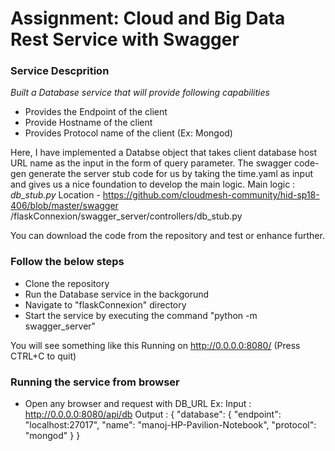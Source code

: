 # Assignment: Cloud and Big Data Rest Service with Swagger

### Service Descprition

*Built a Database service that will provide following capabilities* 

* Provides the Endpoint of the client
* Provide Hostname of the client
* Provides Protocol name of the client (Ex: Mongod)

Here, I have implemented a Databse object that takes client database host URL
name as the input in the form of query parameter.
The swagger code-gen generate the server stub code for us by taking the 
time.yaml as input and gives us a nice foundation to develop the main logic.
Main logic : *db_stub.py*
Location - 
https://github.com/cloudmesh-community/hid-sp18-406/blob/master/swagger
/flaskConnexion/swagger_server/controllers/db_stub.py


You can download the code from the repository and test or enhance further.

### Follow the below steps

* Clone the repository
* Run the Database service in the backgorund
* Navigate to "flaskConnexion" directory 
* Start the service by executing the command "python -m swagger_server"

You will see something like this 
Running on http://0.0.0.0:8080/ (Press CTRL+C to quit)


### Running the service from browser


* Open any browser and request with DB_URL
Ex:
Input : http://0.0.0.0:8080/api/db
Output :
{
  "database": {
    "endpoint": "localhost:27017",
    "name": "manoj-HP-Pavilion-Notebook",
    "protocol": "mongod"
  }
}





